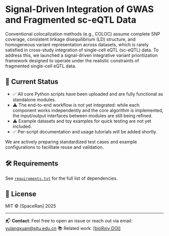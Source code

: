 # Signal-Driven Integration of GWAS and Fragmented sc-eQTL Data

Conventional colocalization methods (e.g., COLOC) assume complete SNP coverage, consistent linkage disequilibrium (LD) structure, and homogeneous variant representation across datasets, which is rarely satisfied in cross-study integration of single-cell eQTL (sc-eQTL) data. To address this, we launched a signal-driven integrative variant prioritization framework designed to operate under the realistic constraints of fragmented single-cell eQTL data.

## 📢 Current Status

- ✅ All core Python scripts have been uploaded and are fully functional as standalone modules.
- ⚠️ The end-to-end workflow is not yet integrated: while each component works independently and the core algorithm is implemented, the input/output interfaces between modules are still being refined.
- ⚠️ Example datasets and toy examples for quick testing are not yet included.
- ✅ Per-script documentation and usage tutorials will be added shortly.

We are actively preparing standardized test cases and example configurations to facilitate reuse and validation.

## 🛠️ Requirements

See [`requirements.txt`](requirements.txt) for the full list of dependencies.

## 📄 License
MIT © [SpaceRan] 2025

---

📬 **Contact**: Feel free to open an issue or reach out via email: yulangxuan@sjtu.edu.cn
📚 Related work: [[bioRxiv DOI]](https://submit.biorxiv.org/submission/pdf?msid=BIORXIV/2025/679919&roleName=author&msversion=1)
